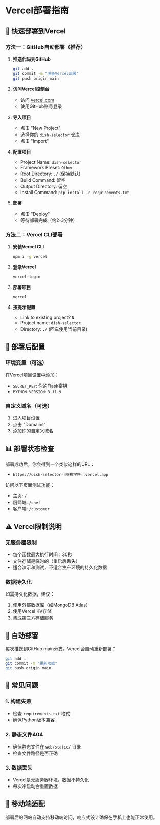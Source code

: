# Vercel部署指南

## 🚀 快速部署到Vercel

### 方法一：GitHub自动部署（推荐）

1. **推送代码到GitHub**
   ```bash
   git add .
   git commit -m "准备Vercel部署"
   git push origin main
   ```

2. **访问Vercel控制台**
   - 访问 [vercel.com](https://vercel.com)
   - 使用GitHub账号登录

3. **导入项目**
   - 点击 "New Project"
   - 选择你的 `dish-selector` 仓库
   - 点击 "Import"

4. **配置项目**
   - Project Name: `dish-selector`
   - Framework Preset: `Other`
   - Root Directory: `./` (保持默认)
   - Build Command: 留空
   - Output Directory: 留空
   - Install Command: `pip install -r requirements.txt`

5. **部署**
   - 点击 "Deploy"
   - 等待部署完成（约2-3分钟）

### 方法二：Vercel CLI部署

1. **安装Vercel CLI**
   ```bash
   npm i -g vercel
   ```

2. **登录Vercel**
   ```bash
   vercel login
   ```

3. **部署项目**
   ```bash
   vercel
   ```

4. **按提示配置**
   - Link to existing project? `N`
   - Project name: `dish-selector`
   - Directory: `./` (回车使用当前目录)

## 🔧 部署后配置

### 环境变量（可选）
在Vercel项目设置中添加：
- `SECRET_KEY`: 你的Flask密钥
- `PYTHON_VERSION`: `3.11.9`

### 自定义域名（可选）
1. 进入项目设置
2. 点击 "Domains"
3. 添加你的自定义域名

## 📊 部署状态检查

部署成功后，你会得到一个类似这样的URL：
- `https://dish-selector-[随机字符].vercel.app`

访问以下页面测试功能：
- 主页: `/`
- 厨师端: `/chef`
- 客户端: `/customer`

## ⚠️ Vercel限制说明

### 无服务器限制
- 每个函数最大执行时间：30秒
- 文件存储是临时的（重启后丢失）
- 适合演示和测试，不适合生产环境的持久化数据

### 数据持久化
如需持久化数据，建议：
1. 使用外部数据库（如MongoDB Atlas）
2. 使用Vercel KV存储
3. 集成第三方存储服务

## 🔄 自动部署

每次推送到GitHub main分支，Vercel会自动重新部署：
```bash
git add .
git commit -m "更新功能"
git push origin main
```

## 🐛 常见问题

### 1. 构建失败
- 检查 `requirements.txt` 格式
- 确保Python版本兼容

### 2. 静态文件404
- 确保静态文件在 `web/static/` 目录
- 检查文件路径是否正确

### 3. 数据丢失
- Vercel是无服务器环境，数据不持久化
- 每次冷启动会重置数据

## 📱 移动端适配

部署后的网站自动支持移动端访问，响应式设计确保在手机上也能正常使用。